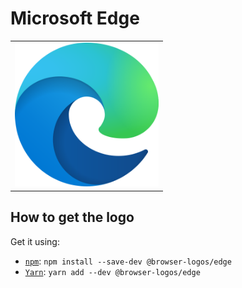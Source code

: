 Microsoft Edge
==============

<!-- markdownlint-disable line-length no-inline-html -->
<table>
    <tr height=240>
        <td>
            <a href="https://github.com/alrra/browser-logos/tree/993a09c1d2e06ca8e5c6ea12edbec0986ee620bd/src/edge">
                <img width=230 src="https://raw.githubusercontent.com/alrra/browser-logos/993a09c1d2e06ca8e5c6ea12edbec0986ee620bd/src/edge/edge.svg?sanitize=true" alt="Microsoft Edge browser logo">
            </a>
        </td>
    </tr>
</table>
<!-- markdownlint-enable line-length no-inline-html -->

How to get the logo
-------------------

Get it using:

* [`npm`][npm]: `npm install --save-dev @browser-logos/edge`
* [`Yarn`][yarn]: `yarn add --dev @browser-logos/edge`

<!-- Link labels: -->

[npm]: https://www.npmjs.com/
[yarn]: https://yarnpkg.com/
